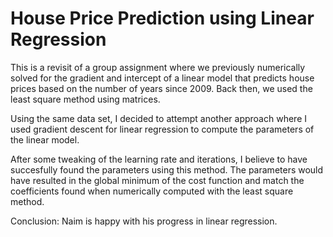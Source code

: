 # House Price Prediction using Linear Regression

This is a revisit of a group assignment where we previously numerically solved for the gradient and intercept of a linear model that predicts house prices based on the number of years since 2009. Back then, we used the least square method using matrices.

Using the same data set, I decided to attempt another approach where I used gradient descent for linear regression to compute the parameters of the linear model.

After some tweaking of the learning rate and iterations, I believe to have succesfully found the parameters using this method. The parameters would have resulted in the global minimum of the cost function and match the coefficients found when numerically computed with the least square method.

Conclusion: Naim is happy with his progress in linear regression.
